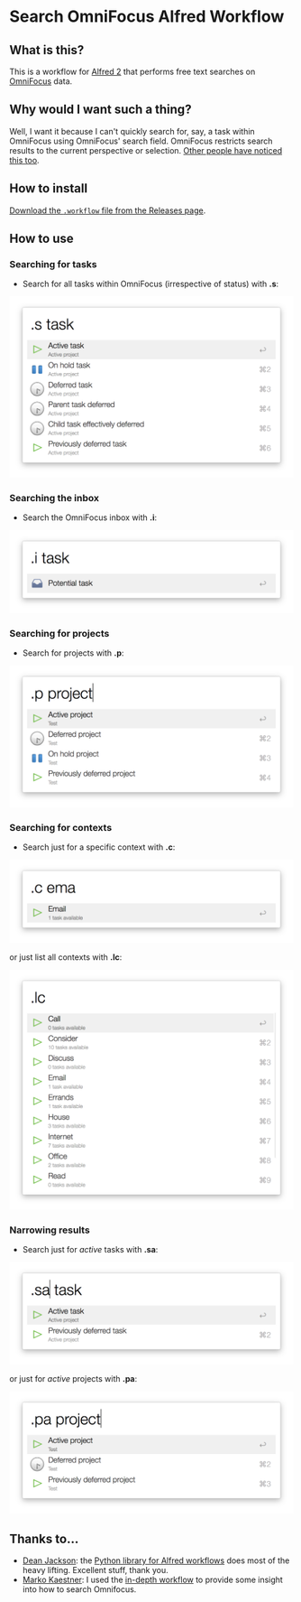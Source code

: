 # Search OmniFocus Alfred Workflow

## What is this?

This is a workflow for [Alfred 2](http://www.alfredapp.com/) that performs free text searches on [OmniFocus](http://www.omnigroup.com/omnifocus) data.

## Why would I want such a thing?

Well, I want it because I can't quickly search for, say, a task within OmniFocus using OmniFocus' search field. OmniFocus restricts search results to the current perspective or selection. [Other people have noticed this too](https://discourse.omnigroup.com/t/how-to-search-all-content-a-via-changed-perspective/366).

## How to install

[Download the `.workflow` file from the Releases page](https://github.com/rhydlewis/search-omnifocus/releases/).

## How to use

### Searching for tasks

* Search for all tasks within OmniFocus (irrespective of status) with **.s**:

![](search-for-tasks.png)

### Searching the inbox

* Search the OmniFocus inbox with **.i**:

![](search-inbox.png)

### Searching for projects

* Search for projects with **.p**:

![](search-for-project.png)

### Searching for contexts

* Search just for a specific context with **.c**:

![](search-for-context.png)

or just list all contexts with **.lc**:

![](list-contexts.png)

### Narrowing results

* Search just for *active* tasks with **.sa**:

![](search-for-active-tasks.png)

or just for *active* projects with **.pa**:

![](search-for-active-projects.png)

## Thanks to...

* [Dean Jackson](https://github.com/deanishe): the [Python library for Alfred workflows](https://github.com/deanishe/alfred-workflow) does most of the heavy lifting. Excellent stuff, thank you.
* [Marko Kaestner](https://github.com/markokaestner): I used the [in-depth workflow](https://github.com/markokaestner/of-task-actions) to provide some insight into how to search Omnifocus.


